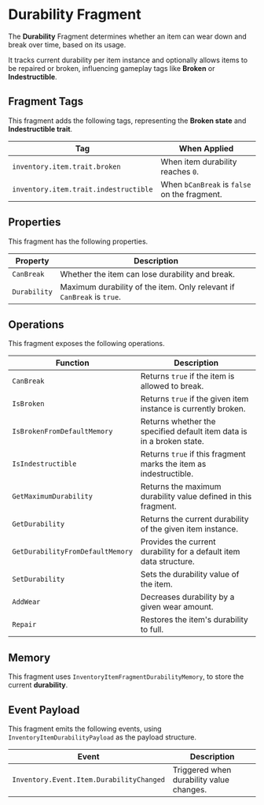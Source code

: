 # Durability Fragment
<primary-label ref="inventory"/>

The **Durability** Fragment determines whether an item can wear down and break over time, based on its usage. 

It tracks current durability per item instance and optionally allows items to be repaired or broken, influencing gameplay 
tags like **Broken** or **Indestructible**.

## Fragment Tags
This fragment adds the following tags, representing the **Broken state** and **Indestructible trait**.

| Tag                                   | When Applied                                 |
|---------------------------------------|----------------------------------------------|
| `inventory.item.trait.broken`         | When item durability reaches `0`.            |
| `inventory.item.trait.indestructible` | When `bCanBreak` is `false` on the fragment. |

## Properties
This fragment has the following properties.

| Property     | Description                                                            |
|--------------|------------------------------------------------------------------------|
| `CanBreak`   | Whether the item can lose durability and break.                        |
| `Durability` | Maximum durability of the item. Only relevant if `CanBreak` is `true`. |

## Operations
This fragment exposes the following operations.

| Function                         | Description                                                           |
|----------------------------------|-----------------------------------------------------------------------|
| `CanBreak`                       | Returns `true` if the item is allowed to break.                       |
| `IsBroken`                       | Returns `true` if the given item instance is currently broken.        |
| `IsBrokenFromDefaultMemory`      | Returns whether the specified default item data is in a broken state. |
| `IsIndestructible`               | Returns `true` if this fragment marks the item as indestructible.     |
| `GetMaximumDurability`           | Returns the maximum durability value defined in this fragment.        |
| `GetDurability`                  | Returns the current durability of the given item instance.            |
| `GetDurabilityFromDefaultMemory` | Provides the current durability for a default item data structure.    |
| `SetDurability`                  | Sets the durability value of the item.                                |
| `AddWear`                        | Decreases durability by a given wear amount.                          |
| `Repair`                         | Restores the item's durability to full.                               |

## Memory
This fragment uses `InventoryItemFragmentDurabilityMemory`, to store the current **durability**.

## Event Payload
This fragment emits the following events, using `InventoryItemDurabilityPayload` as the payload structure.

| Event                                    | Description                              |
|------------------------------------------|------------------------------------------|
| `Inventory.Event.Item.DurabilityChanged` | Triggered when durability value changes. |
